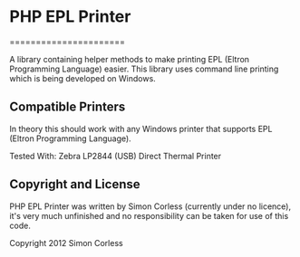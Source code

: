 # PHP EPL Printer
======================

A library containing helper methods to make printing EPL (Eltron Programming Language) easier. This library uses command line printing which is being developed on Windows.

## Compatible Printers

In theory this should work with any Windows printer that supports EPL (Eltron Programming Language).

Tested With:
Zebra LP2844 (USB) Direct Thermal Printer

## Copyright and License

PHP EPL Printer was written by Simon Corless (currently under no licence), it's very much unfinished and no responsibility can be taken for use of this code.

Copyright 2012 Simon Corless
